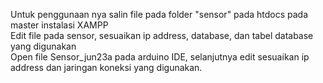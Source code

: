 Untuk penggunaan nya salin file pada folder "sensor" pada htdocs pada master instalasi XAMPP<br>
Edit file pada sensor, sesuaikan ip address, database, dan tabel database yang digunakan <br>
Open file Sensor_jun23a pada arduino IDE, selanjutnya edit sesuaikan ip address dan jaringan koneksi yang digunakan.
